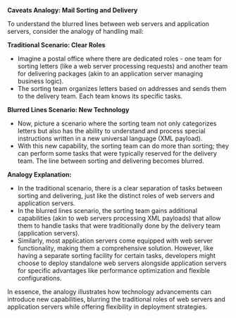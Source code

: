 **Caveats Analogy: Mail Sorting and Delivery**

To understand the blurred lines between web servers and application servers, consider the analogy of handling mail:

**Traditional Scenario: Clear Roles**
- Imagine a postal office where there are dedicated roles - one team for sorting letters (like a web server processing requests) and another team for delivering packages (akin to an application server managing business logic).
- The sorting team organizes letters based on addresses and sends them to the delivery team. Each team knows its specific tasks.

**Blurred Lines Scenario: New Technology**
- Now, picture a scenario where the sorting team not only categorizes letters but also has the ability to understand and process special instructions written in a new universal language (XML payload).
- With this new capability, the sorting team can do more than sorting; they can perform some tasks that were typically reserved for the delivery team. The line between sorting and delivering becomes blurred.

**Analogy Explanation:**
- In the traditional scenario, there is a clear separation of tasks between sorting and delivering, just like the distinct roles of web servers and application servers.
- In the blurred lines scenario, the sorting team gains additional capabilities (akin to web servers processing XML payloads) that allow them to handle tasks that were traditionally done by the delivery team (application servers).
- Similarly, most application servers come equipped with web server functionality, making them a comprehensive solution. However, like having a separate sorting facility for certain tasks, developers might choose to deploy standalone web servers alongside application servers for specific advantages like performance optimization and flexible configurations.

In essence, the analogy illustrates how technology advancements can introduce new capabilities, blurring the traditional roles of web servers and application servers while offering flexibility in deployment strategies.